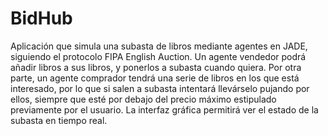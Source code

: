 # BidHub

Aplicación que simula una subasta de libros mediante agentes en JADE, siguiendo el protocolo FIPA English Auction. Un agente vendedor podrá añadir libros a sus libros, y ponerlos a subasta cuando quiera. Por otra parte, un agente comprador tendrá una serie de libros en los que está interesado, por lo que si salen a subasta intentará llevárselo pujando por ellos, siempre que esté por debajo del precio máximo estipulado previamente por el usuario. La interfaz gráfica permitirá ver el estado de la subasta en tiempo real.